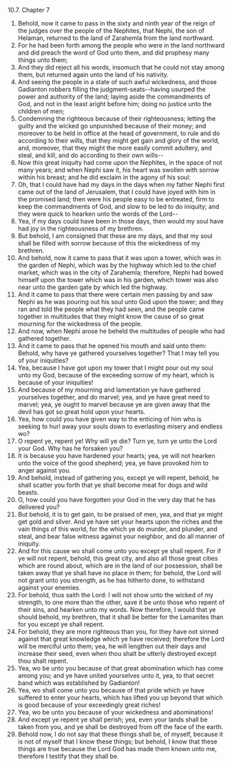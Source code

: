 10.7. Chapter 7
1. Behold, now it came to pass in the sixty and ninth year of the reign of the judges over the people of the Nephites, that Nephi, the son of Helaman, returned to the land of Zarahemla from the land northward.
2. For he had been forth among the people who were in the land northward and did preach the word of God unto them, and did prophesy many things unto them;
3. And they did reject all his words, insomuch that he could not stay among them, but returned again unto the land of his nativity.
4. And seeing the people in a state of such awful wickedness, and those Gadianton robbers filling the judgment-seats--having usurped the power and authority of the land; laying aside the commandments of God, and not in the least aright before him; doing no justice unto the children of men;
5. Condemning the righteous because of their righteousness; letting the guilty and the wicked go unpunished because of their money; and moreover to be held in office at the head of government, to rule and do according to their wills, that they might get gain and glory of the world, and, moreover, that they might the more easily commit adultery, and steal, and kill, and do according to their own wills--
6. Now this great iniquity had come upon the Nephites, in the space of not many years; and when Nephi saw it, his heart was swollen with sorrow within his breast; and he did exclaim in the agony of his soul:
7. Oh, that I could have had my days in the days when my father Nephi first came out of the land of Jerusalem, that I could have joyed with him in the promised land; then were his people easy to be entreated, firm to keep the commandments of God, and slow to be led to do iniquity; and they were quick to hearken unto the words of the Lord--
8. Yea, if my days could have been in those days, then would my soul have had joy in the righteousness of my brethren.
9. But behold, I am consigned that these are my days, and that my soul shall be filled with sorrow because of this the wickedness of my brethren.
10. And behold, now it came to pass that it was upon a tower, which was in the garden of Nephi, which was by the highway which led to the chief market, which was in the city of Zarahemla; therefore, Nephi had bowed himself upon the tower which was in his garden, which tower was also near unto the garden gate by which led the highway.
11. And it came to pass that there were certain men passing by and saw Nephi as he was pouring out his soul unto God upon the tower; and they ran and told the people what they had seen, and the people came together in multitudes that they might know the cause of so great mourning for the wickedness of the people.
12. And now, when Nephi arose he beheld the multitudes of people who had gathered together.
13. And it came to pass that he opened his mouth and said unto them: Behold, why have ye gathered yourselves together? That I may tell you of your iniquities?
14. Yea, because I have got upon my tower that I might pour out my soul unto my God, because of the exceeding sorrow of my heart, which is because of your iniquities!
15. And because of my mourning and lamentation ye have gathered yourselves together, and do marvel; yea, and ye have great need to marvel; yea, ye ought to marvel because ye are given away that the devil has got so great hold upon your hearts.
16. Yea, how could you have given way to the enticing of him who is seeking to hurl away your souls down to everlasting misery and endless wo?
17. O repent ye, repent ye! Why will ye die? Turn ye, turn ye unto the Lord your God. Why has he forsaken you?
18. It is because you have hardened your hearts; yea, ye will not hearken unto the voice of the good shepherd; yea, ye have provoked him to anger against you.
19. And behold, instead of gathering you, except ye will repent, behold, he shall scatter you forth that ye shall become meat for dogs and wild beasts.
20. O, how could you have forgotten your God in the very day that he has delivered you?
21. But behold, it is to get gain, to be praised of men, yea, and that ye might get gold and silver. And ye have set your hearts upon the riches and the vain things of this world, for the which ye do murder, and plunder, and steal, and bear false witness against your neighbor, and do all manner of iniquity.
22. And for this cause wo shall come unto you except ye shall repent. For if ye will not repent, behold, this great city, and also all those great cities which are round about, which are in the land of our possession, shall be taken away that ye shall have no place in them; for behold, the Lord will not grant unto you strength, as he has hitherto done, to withstand against your enemies.
23. For behold, thus saith the Lord: I will not show unto the wicked of my strength, to one more than the other, save it be unto those who repent of their sins, and hearken unto my words. Now therefore, I would that ye should behold, my brethren, that it shall be better for the Lamanites than for you except ye shall repent.
24. For behold, they are more righteous than you, for they have not sinned against that great knowledge which ye have received; therefore the Lord will be merciful unto them; yea, he will lengthen out their days and increase their seed, even when thou shalt be utterly destroyed except thou shalt repent.
25. Yea, wo be unto you because of that great abomination which has come among you; and ye have united yourselves unto it, yea, to that secret band which was established by Gadianton!
26. Yea, wo shall come unto you because of that pride which ye have suffered to enter your hearts, which has lifted you up beyond that which is good because of your exceedingly great riches!
27. Yea, wo be unto you because of your wickedness and abominations!
28. And except ye repent ye shall perish; yea, even your lands shall be taken from you, and ye shall be destroyed from off the face of the earth.
29. Behold now, I do not say that these things shall be, of myself, because it is not of myself that I know these things; but behold, I know that these things are true because the Lord God has made them known unto me, therefore I testify that they shall be.

